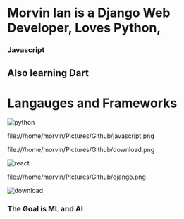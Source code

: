 

# Morvin Ian is a Django Web Developer, Loves Python,
### Javascript
## Also learning Dart 

# Langauges and Frameworks
![python](https://user-images.githubusercontent.com/78966128/157039564-e01d64ed-8fec-49d6-8689-88dbbaa6e810.png)

file:///home/morvin/Pictures/Github/javascript.png

file:///home/morvin/Pictures/Github/download.png
 
 ![react](https://user-images.githubusercontent.com/78966128/157039669-89384e47-99ee-4620-a8d7-b5f0ac52ecd1.png)
 
file:///home/morvin/Pictures/Github/django.png

![download](https://user-images.githubusercontent.com/78966128/157039773-a35af3d1-6621-4569-82c0-1340e332a3fb.png)


### The Goal is ML and AI 
